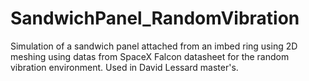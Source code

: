 # SandwichPanel_RandomVibration
Simulation of a sandwich panel attached from an imbed ring using 2D meshing using datas from SpaceX Falcon datasheet for the random vibration environment. Used in David Lessard master's.
